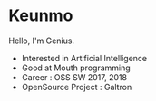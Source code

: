 Keunmo
======

Hello, I'm Genius.  

* Interested in Artificial Intelligence
* Good at Mouth programming
* Career : OSS SW 2017, 2018
* OpenSource Project : Galtron
